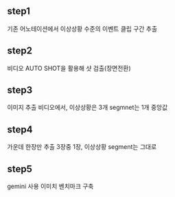## step1
기존 어노테이션에서 이상상황 수준의 이벤트 클립 구간 추출

## step2
비디오 AUTO SHOT을 활용해
샷 검출(장면전환)

## step3
이미지 추출 비디오에서,
이상상황은 3개
segmnet는 1개 중앙값

## step4
가운데 한장만 추출
3장중 1장, 이상상황
segment는 그대로

## step5
gemini 사용 이미치 벤치마크 구축


